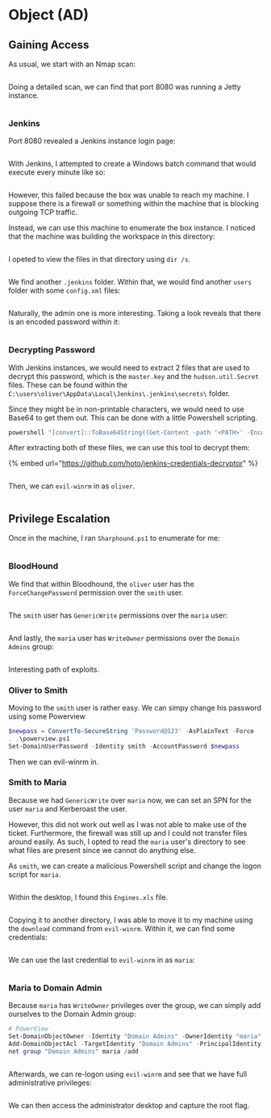 # Object (AD)

## Gaining Access

As usual, we start with an Nmap scan:

<figure><img src="../../../.gitbook/assets/image (54) (2).png" alt=""><figcaption></figcaption></figure>

Doing a detailed scan, we can find that port 8080 was running a Jetty instance.

<figure><img src="../../../.gitbook/assets/image (56) (2).png" alt=""><figcaption></figcaption></figure>

### Jenkins

Port 8080 revealed a Jenkins instance login page:

<figure><img src="../../../.gitbook/assets/image (39) (4) (1).png" alt=""><figcaption></figcaption></figure>

With Jenkins, I attempted to create a Windows batch command that would execute every minute like so:

<figure><img src="../../../.gitbook/assets/image (18) (5) (1).png" alt=""><figcaption></figcaption></figure>

However, this failed because the box was unable to reach my machine. I suppose there is a firewall or something within the machine that is blocking outgoing TCP traffic.

Instead, we can use this machine to enumerate the box instance. I noticed that the machine was building the workspace in this directory:

<figure><img src="../../../.gitbook/assets/image (73) (2).png" alt=""><figcaption></figcaption></figure>

I opeted to view the files in that directory using `dir /s`.&#x20;

<figure><img src="../../../.gitbook/assets/image (70) (2).png" alt=""><figcaption></figcaption></figure>

We find another `.jenkins` folder. Within that, we would find another `users` folder with some `config.xml` files:

<figure><img src="../../../.gitbook/assets/image (8) (1) (4) (1).png" alt=""><figcaption></figcaption></figure>

Naturally, the admin one is more interesting. Taking a look reveals that there is an encoded password within it:

<figure><img src="../../../.gitbook/assets/image (42) (3) (1).png" alt=""><figcaption></figcaption></figure>

### Decrypting Password

With Jenkins instances, we would need to extract 2 files that are used to decrypt this password, which is the `master.key` and the `hudson.util.Secret` files. These can be found within the `C:\users\oliver\AppData\Local\Jenkins\.jenkins\secrets\` folder.

Since they might be in non-printable characters, we would need to use Base64 to get them out. This can be done with a little Powershell scripting.

```powershell
powershell "[convert]::ToBase64String((Get-Content -path '<PATH>' -Encoding byte))"
```

After extracting both of these files, we can use this tool to decrypt them:

{% embed url="https://github.com/hoto/jenkins-credentials-decryptor" %}

<figure><img src="../../../.gitbook/assets/image (66) (2).png" alt=""><figcaption></figcaption></figure>

Then, we can `evil-winrm` in as `oliver`.&#x20;

<figure><img src="../../../.gitbook/assets/image (61) (1).png" alt=""><figcaption></figcaption></figure>

## Privilege Escalation

Once in the machine, I ran `Sharphound.ps1` to enumerate for me:

<figure><img src="../../../.gitbook/assets/image (24) (1).png" alt=""><figcaption></figcaption></figure>

### BloodHound

We find that within Bloodhound, the `oliver` user has the `ForceChangePassword` permission over the `smith` user.

<figure><img src="../../../.gitbook/assets/image (34) (3).png" alt=""><figcaption></figcaption></figure>

The `smith` user has `GenericWrite` permissions over the `maria` user:

<figure><img src="../../../.gitbook/assets/image (38) (3) (1).png" alt=""><figcaption></figcaption></figure>

And lastly, the `maria` user has `WriteOwner` permissions over the `Domain Admins` group:

<figure><img src="../../../.gitbook/assets/image (27) (1) (1).png" alt=""><figcaption></figcaption></figure>

Interesting path of exploits.

### Oliver to Smith

Moving to the `smith` user is rather easy. We can simpy change his password using some Powerview

```powershell
$newpass = ConvertTo-SecureString 'Password@123' -AsPlainText -Force
. .\powerview.ps1
Set-DomainUserPassword -Identity smith -AccountPassword $newpass
```

Then we can evil-winrm in.

### Smith to Maria

Because we had `GenericWrite` over `maria` now, we can set an SPN for the user `maria` and Kerberoast the user.&#x20;

However, this did not work out well as I was not able to make use of the ticket. Furthermore, the firewall was still up and I could not transfer files around easily. As such, I opted to read the `maria` user's directory to see what files are present since we cannot do anything else.&#x20;

As `smith`, we can create a malicious Powershell script and change the logon script for `maria`.&#x20;

<figure><img src="../../../.gitbook/assets/image (5) (1) (4).png" alt=""><figcaption></figcaption></figure>

Within the desktop, I found this `Engines.xls` file.

<figure><img src="../../../.gitbook/assets/image (28) (1).png" alt=""><figcaption></figcaption></figure>

Copying it to another directory, I was able to move it to my machine using the `download` command from `evil-winrm`. Within it, we can find some credentials:

<figure><img src="../../../.gitbook/assets/image (45) (2).png" alt=""><figcaption></figcaption></figure>

We can use the last credential to `evil-winrm` in as `maria`:

<figure><img src="../../../.gitbook/assets/image (36) (1) (2).png" alt=""><figcaption></figcaption></figure>

### Maria to Domain Admin

Because `maria` has `WriteOwner` privileges over the group, we can simply add ourselves to the Domain Admin group:

```powershell
# PowerView
Set-DomainObjectOwner -Identity "Domain Admins" -OwnerIdentity "maria"
Add-DomainObjectAcl -TargetIdentity "Domain Admins" -PrincipalIdentity maria -Rights All
net group "Domain Admins" maria /add
```

<figure><img src="../../../.gitbook/assets/image (46) (2).png" alt=""><figcaption></figcaption></figure>

Afterwards, we can re-logon using `evil-winrm` and see that we have full administrative privileges:

<figure><img src="../../../.gitbook/assets/image (55) (2).png" alt=""><figcaption></figcaption></figure>

We can then access the administrator desktop and capture the root flag.&#x20;
